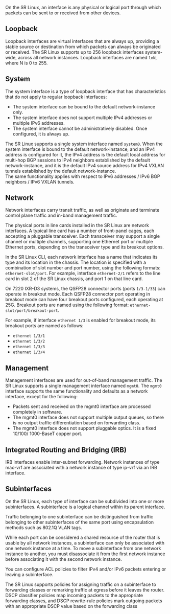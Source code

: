 On the SR Linux, an interface is any physical or logical port through which packets can be sent to or received from other devices.

## Loopback
Loopback interfaces are virtual interfaces that are always up, providing a stable
source or destination from which packets can always be originated or received.
The SR Linux supports up to 256 loopback interfaces system-wide, across all
network instances. Loopback interfaces are named `loN`, where N is 0 to 255.

## System
The system interface is a type of loopback interface that has characteristics that
do not apply to regular loopback interfaces:

- The system interface can be bound to the default network-instance only.
- The system interface does not support multiple IPv4 addresses or multiple
IPv6 addresses.
- The system interface cannot be administratively disabled. Once configured, it is always up.

The SR Linux supports a single system interface named `system0`. When the system interface is bound to the default network-instance, and an IPv4 address is configured for it, the IPv4 address is the default local address for multi-hop BGP sessions to IPv4 neighbors established by the default network-instance, and it is the default IPv4 source address for IPv4 VXLAN tunnels established by the default network-instance.  
The same functionality applies with respect to IPv6 addresses / IPv6 BGP neighbors / IPv6 VXLAN tunnels.

## Network
Network interfaces carry transit traffic, as well as originate and terminate control plane traffic and in-band management traffic.

The physical ports in line cards installed in the SR Linux are network interfaces. A typical line card has a number of front-panel cages, each accepting a pluggable transceiver. Each transceiver may support a single channel or multiple channels, supporting one Ethernet port or multiple Ethernet ports, depending on the transceiver type and its breakout options.

In the SR Linux CLI, each network interface has a name that indicates its type and its location in the chassis. The location is specified with a combination of slot number and port number, using the following formats: `ethernet-slot/port`. For example, interface `ethernet-2/1` refers to the line card in slot 2 of the SR Linux chassis, and port 1 on that line card.

On 7220 IXR-D3 systems, the QSFP28 connector ports (ports `1/3-1/33`) can operate in breakout mode. Each QSFP28 connector port operating in breakout
mode can have four breakout ports configured, each operating at 25G. Breakout ports are named using the following format: `ethernet-slot/port/breakout-port`.

For example, if interface `ethernet 1/3` is enabled for breakout mode, its breakout ports are named as follows:

- `ethernet 1/3/1`
- `ethernet 1/3/2`
- `ethernet 1/3/3`
- `ethernet 1/3/4`

## Management
Management interfaces are used for out-of-band management traffic. The SR Linux supports a single management interface named `mgmt0`. The `mgmt0` interface supports the same functionality and defaults as a network
interface, except for the following:

- Packets sent and received on the mgmt0 interface are processed
completely in software.
- The mgmt0 interface does not support multiple output queues, so there is
no output traffic differentiation based on forwarding class.
- The mgmt0 interface does not support pluggable optics. It is a fixed 10/100/
1000-BaseT copper port.

## Integrated Routing and Bridging (IRB)
IRB interfaces enable inter-subnet forwarding. Network instances of type mac-vrf are associated with a network instance of type ip-vrf via an IRB interface.

## Subinterfaces
On the SR Linux, each type of interface can be subdivided into one or more
subinterfaces. A subinterface is a logical channel within its parent interface.

Traffic belonging to one subinterface can be distinguished from traffic belonging to
other subinterfaces of the same port using encapsulation methods such as 802.1Q
VLAN tags.

While each port can be considered a shared resource of the router that is usable by
all network instances, a subinterface can only be associated with one network
instance at a time. To move a subinterface from one network instance to another, you
must disassociate it from the first network instance before associating it with the
second network instance.

You can configure ACL policies to filter IPv4 and/or IPv6 packets entering or leaving
a subinterface.

The SR Linux supports policies for assigning traffic on a subinterface to forwarding
classes or remarking traffic at egress before it leaves the router. DSCP classifier
policies map incoming packets to the appropriate forwarding classes, and DSCP
rewrite-rule policies mark outgoing packets with an appropriate DSCP value based
on the forwarding class